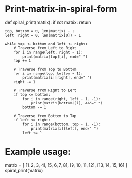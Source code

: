 # Print-matrix-in-spiral-form
def spiral_print(matrix):
    if not matrix:
        return
    
    top, bottom = 0, len(matrix) - 1
    left, right = 0, len(matrix[0]) - 1
    
    while top <= bottom and left <= right:
        # Traverse from Left to Right
        for i in range(left, right + 1):
            print(matrix[top][i], end=" ")
        top += 1
        
        # Traverse from Top to Bottom
        for i in range(top, bottom + 1):
            print(matrix[i][right], end=" ")
        right -= 1
        
        # Traverse from Right to Left
        if top <= bottom:
            for i in range(right, left - 1, -1):
                print(matrix[bottom][i], end=" ")
            bottom -= 1
        
        # Traverse from Bottom to Top
        if left <= right:
            for i in range(bottom, top - 1, -1):
                print(matrix[i][left], end=" ")
            left += 1

# Example usage:
matrix = [
    [1, 2, 3, 4],
    [5, 6, 7, 8],
    [9, 10, 11, 12],
    [13, 14, 15, 16]
]
spiral_print(matrix)

